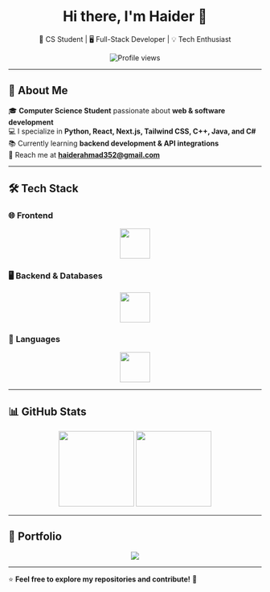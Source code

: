 <h1 align="center">Hi there, I'm Haider 👋</h1>

<p align="center">
  🚀 CS Student | 🖥️ Full-Stack Developer | 💡 Tech Enthusiast
</p>

<p align="center">
  <img src="https://komarev.com/ghpvc/?username=haider-9&color=blue" alt="Profile views" />
</p>

---

## 🚀 About Me  
🎓 **Computer Science Student** passionate about **web & software development**  
💻 I specialize in **Python, React, Next.js, Tailwind CSS, C++, Java, and C#**  
📚 Currently learning **backend development & API integrations**  
📧 Reach me at **[haiderahmad352@gmail.com](mailto:haiderahmad352@gmail.com)**  

---

## 🛠️ Tech Stack  

### 🌐 **Frontend**  
<p align="center">
  <img src="https://skillicons.dev/icons?i=react,nextjs,tailwind" height="60" />
</p>

### 🖥️ **Backend & Databases**  
<p align="center">
  <img src="https://skillicons.dev/icons?i=nodejs,express,mongodb" height="60" />
</p>

### 🔹 **Languages**  
<p align="center">
  <img src="https://skillicons.dev/icons?i=python,cpp,java,cs,js" height="60" />
</p>

---

## 📊 GitHub Stats  
<p align="center">
  <img src="https://github-readme-stats.vercel.app/api?username=haider-9&show_icons=true&theme=radical" height="150" />
  <img src="https://github-readme-streak-stats.herokuapp.com/?user=haider-9&theme=radical" height="150" />
</p>

---

## 🔗 Portfolio  
<p align="center">
  <a href="https://haiderahmad.vercel.app">
    <img src="https://img.shields.io/badge/Portfolio-%23181818.svg?style=for-the-badge&logo=firefox&logoColor=white" />
  </a>
</p>

---

⭐ **Feel free to explore my repositories and contribute!** 🚀
